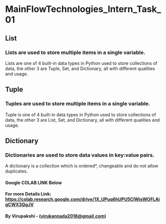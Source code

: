 # MainFlowTechnologies_Intern_Task_01
## List
### Lists are used to store multiple items in a single variable.
Lists are one of 4 built-in data types in Python used to store collections of data, the other 3 are Tuple, Set, and Dictionary, all with different qualities and usage.


## Tuple
### Tuples are used to store multiple items in a single variable.
Tuple is one of 4 built-in data types in Python used to store collections of data, the other 3 are List, Set, and Dictionary, all with different qualities and usage.


## Dictionary
### Dictionaries are used to store data values in key:value pairs.
A dictionary is a collection which is ordered*, changeable and do not allow duplicates.

#### Google COLAB LINK Below
#### For more Details Link: https://colab.research.google.com/drive/1X_UPuq6hUPU5ClWisWOFLAigCWX3QgJV


#### By Virupakshi - (virukannada2018@gmail.com)



